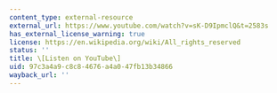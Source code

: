 ```yaml
---
content_type: external-resource
external_url: https://www.youtube.com/watch?v=sK-D9IpmclQ&t=2583s
has_external_license_warning: true
license: https://en.wikipedia.org/wiki/All_rights_reserved
status: ''
title: \[Listen on YouTube\]
uid: 97c3a4a9-c8c8-4676-a4a0-47fb13b34866
wayback_url: ''
---
```

